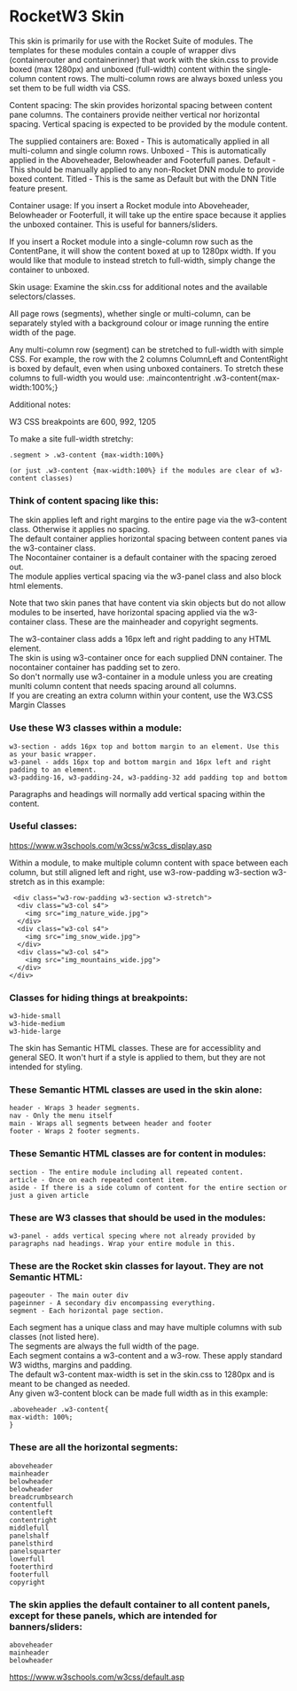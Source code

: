 # RocketW3 Skin

This skin is primarily for use with the Rocket Suite of modules. The templates for these modules contain a couple of wrapper divs (containerouter and containerinner) that work with the skin.css to provide boxed (max 1280px) and unboxed (full-width) content within the single-column content rows. The multi-column rows are always boxed unless you set them to be full width via CSS.

Content spacing:
The skin provides horizontal spacing between content pane columns. 
The containers provide neither vertical nor horizontal spacing. 
Vertical spacing is expected to be provided by the module content.

The supplied containers are:
Boxed - This is automatically applied in all multi-column and single column rows.
Unboxed - This is automatically applied in the Aboveheader, Belowheader and Footerfull panes.
Default - This should be manually applied to any non-Rocket DNN module to provide boxed content.
Titled - This is the same as Default but with the DNN Title feature present.

Container usage:
If you insert a Rocket module into Aboveheader, Belowheader or Footerfull, it will take up the entire space because it applies the unboxed container. This is useful for banners/sliders.

If you insert a Rocket module into a single-column row such as the ContentPane, it will show the content boxed at up to 1280px width. If you would like that module to instead stretch to full-width, simply change the container to unboxed.

Skin usage:
Examine the skin.css for additional notes and the available selectors/classes.

All page rows (segments), whether single or multi-column, can be separately styled with a background colour or image running the entire width of the page.

Any multi-column row (segment) can be stretched to full-width with simple CSS. For example, the row with the 2 columns ColumnLeft and ContentRight is boxed by default, even when using unboxed containers. To stretch these columns to full-width you would use:
.maincontentright .w3-content{max-width:100%;}


Additional notes:

W3 CSS breakpoints are 600, 992, 1205

To make a site full-width stretchy:
```
.segment > .w3-content {max-width:100%}

(or just .w3-content {max-width:100%} if the modules are clear of w3-content classes)
```


### Think of content spacing like this:
The skin applies left and right margins to the entire page via the w3-content class. Otherwise it applies no spacing.  
The default container applies horizontal spacing between content panes via the w3-container class.  
The Nocontainer container is a default container with the spacing zeroed out.  
The module applies vertical spacing via the w3-panel class and also block html elements.  

Note that two skin panes that have content via skin objects but do not allow modules to be inserted, have horizontal spacing applied via the w3-container class. These are the mainheader and copyright segments.  

The w3-container class adds a 16px left and right padding to any HTML element.  
The skin is using w3-container once for each supplied DNN container. The nocontainer container has padding set to zero.  
So don't normally use w3-container in a module unless you are creating munlti column content that needs spacing around all columns.  
If you are creating an extra column within your content, use the W3.CSS Margin Classes  


### Use these W3 classes within a module:  
```
w3-section - adds 16px top and bottom margin to an element. Use this as your basic wrapper.  
w3-panel - adds 16px top and bottom margin and 16px left and right padding to an element.  
w3-padding-16, w3-padding-24, w3-padding-32 add padding top and bottom  
```
Paragraphs and headings will normally add vertical spacing within the content.  

### Useful classes:
https://www.w3schools.com/w3css/w3css_display.asp


Within a module, to make multiple column content with space between each column, but still aligned left and right, use w3-row-padding w3-section w3-stretch as in this example:
```
 <div class="w3-row-padding w3-section w3-stretch">
  <div class="w3-col s4">
    <img src="img_nature_wide.jpg">
  </div>
  <div class="w3-col s4">
    <img src="img_snow_wide.jpg">
  </div>
  <div class="w3-col s4">
    <img src="img_mountains_wide.jpg">
  </div>
</div> 
```


###  Classes for hiding things at breakpoints:
```
w3-hide-small  
w3-hide-medium  
w3-hide-large   
```


The skin has Semantic HTML classes. These are for accessiblity and general SEO.
It won't hurt if a style is applied to them, but they are not intended for styling.

### These Semantic HTML classes are used in the skin alone:
```
header - Wraps 3 header segments.
nav - Only the menu itself
main - Wraps all segments between header and footer
footer - Wraps 2 footer segments.
```

### These Semantic HTML classes are for content in modules:
```
section - The entire module including all repeated content.
article - Once on each repeated content item.
aside - If there is a side column of content for the entire section or just a given article
```

### These are W3 classes that should be used in the modules:
```
w3-panel - adds vertical specing where not already provided by paragraphs nad headings. Wrap your entire module in this.
```

### These are the Rocket skin classes for layout. They are not Semantic HTML:
```
pageouter - The main outer div
pageinner - A secondary div encompassing everything.
segment - Each horizontal page section.
```

Each segment has a unique class and may have multiple columns with sub classes (not listed here).  
The segments are always the full width of the page.  
Each segment contains a w3-content and a w3-row. These apply standard W3 widths, margins and padding.  
The default w3-content max-width is set in the skin.css to 1280px and is meant to be changed as needed.  
Any given w3-content block can be made full width as in this example:  
```
.aboveheader .w3-content{
max-width: 100%;
}
```

### These are all the horizontal segments:
```
aboveheader
mainheader
belowheader
belowheader
breadcrumbsearch
contentfull
contentleft
contentright
middlefull
panelshalf
panelsthird
panelsquarter
lowerfull
footerthird
footerfull
copyright
```

### The skin applies the default container to all content panels, except for these panels, which are intended for banners/sliders:
```
aboveheader
mainheader
belowheader
```


https://www.w3schools.com/w3css/default.asp
